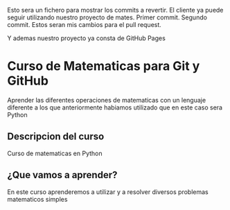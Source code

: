 Esto sera un fichero para mostrar los commits a revertir.
El cliente ya puede seguir utilizando nuestro proyecto de mates. Primer commit. Segundo commit. Estos seran mis cambios para el pull request. 

Y ademas nuestro proyecto ya consta de GitHub Pages

# Curso de Matematicas para Git y GitHub
Aprender las diferentes operaciones de matematicas con un lenguaje diferente a los que anteriormente habiamos utilizado que en este caso sera Python
## Descripcion del curso 
Curso de matematicas en Python
## ¿Que vamos a aprender?
En este curso aprenderemos a utilizar y a resolver diversos problemas matematicos simples 
